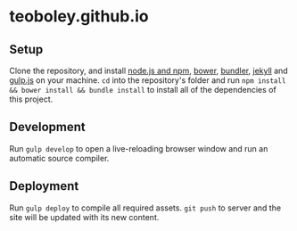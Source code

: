# teoboley.github.io

## Setup

Clone the repository, and install [node.js and npm](http://nodejs.org), [bower](http://bower.io), [bundler](http://bundler.io), [jekyll](http://jekyllrb.com) and [gulp.js](http://gulpjs.com) on your machine.  `cd` into the repository's folder and run `npm install && bower install && bundle install` to install all of the dependencies of this project.

## Development

Run `gulp develop` to open a live-reloading browser window and run an automatic source compiler.

## Deployment

Run `gulp deploy` to compile all required assets.  `git push` to server and the site will be updated with its new content.
